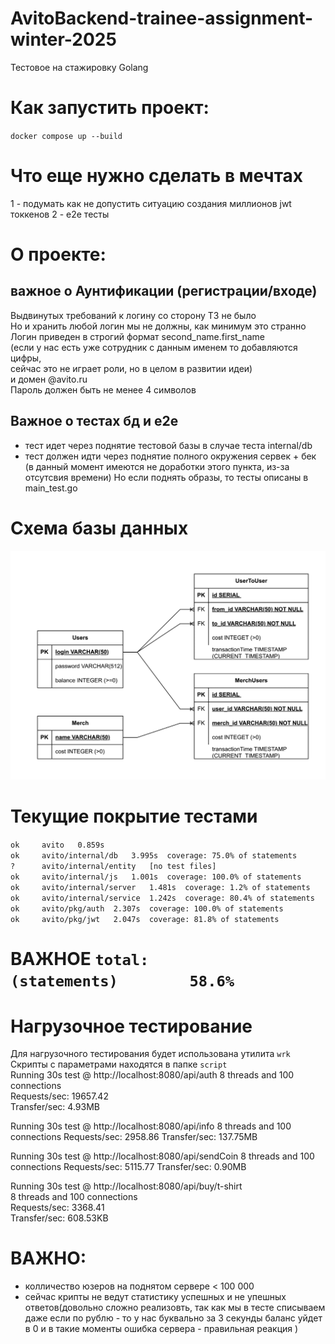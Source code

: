 # AvitoBackend-trainee-assignment-winter-2025  

Тестовое на стажировку Golang

# Как запустить проект: 
`docker compose up --build`  
# Что еще нужно сделать в мечтах 
1 - подумать как не допустить ситуацию создания миллионов jwt токкенов 
2 - e2e тесты

# О проекте:
## важное о Аунтификации (регистрации/входе)  
Выдвинутых требований к логину со сторону ТЗ не было  
Но и хранить любой логин мы не должны, как минимум это странно  
Логин приведен в строгий формат second_name.first_name  
(если у нас есть уже сотрудник с данным именем то добавляются цифры,  
сейчас это не играет роли, но в целом в развитии идеи)  
и домен @avito.ru  
Пароль должен быть не менее 4 символов
## Важное о тестах бд и e2e  
- тест идет через поднятие тестовой базы в случае теста internal/db
- тест должен идти через поднятие полного окружения сервек + бек 
(в данный момент имеются не доработки этого пункта, из-за отсутсвия времени) 
Но если поднять образы, то тесты описаны в main_test.go  


# Схема базы данных

![Cхема базы данных](AvitoDBsheme.png)

# Текущие покрытие тестами
`ok  	avito	0.859s`  
`ok  	avito/internal/db	3.995s	coverage: 75.0% of statements`  
`?   	avito/internal/entity	[no test files]`  
`ok  	avito/internal/js	1.001s	coverage: 100.0% of statements`  
`ok  	avito/internal/server	1.481s	coverage: 1.2% of statements`  
`ok  	avito/internal/service	1.242s	coverage: 80.4% of statements`  
`ok  	avito/pkg/auth	2.307s	coverage: 100.0% of statements`  
`ok  	avito/pkg/jwt	2.047s	coverage: 81.8% of statements`   
# ВАЖНОЕ `total:					(statements)		58.6%`



# Нагрузочное тестирование  
Для нагрузочного тестирования будет использована утилита `wrk`  
Скрипты с параметрами находятся в папке `script`  
Running 30s test @ http://localhost:8080/api/auth
8 threads and 100 connections  
Requests/sec:  19657.42  
Transfer/sec:      4.93MB

Running 30s test @ http://localhost:8080/api/info
8 threads and 100 connections
Requests/sec:   2958.86
Transfer/sec:    137.75MB
 

Running 30s test @ http://localhost:8080/api/sendCoin
8 threads and 100 connections
Requests/sec:   5115.77
Transfer/sec:      0.90MB
 

Running 30s test @ http://localhost:8080/api/buy/t-shirt  
8 threads and 100 connections  
Requests/sec:   3368.41  
Transfer/sec:    608.53KB  

# ВАЖНО: 
- колличество юзеров на поднятом сервере < 100 000
- сейчас крипты не ведут статистику успешных и не упешных ответов(довольно сложно реализовть, 
так как мы в тесте списываем даже если по рублю - то у нас буквально за 3 секунды баланс уйдет в 0 
и в такие моменты ошибка сервера - правильная реакция )
  





